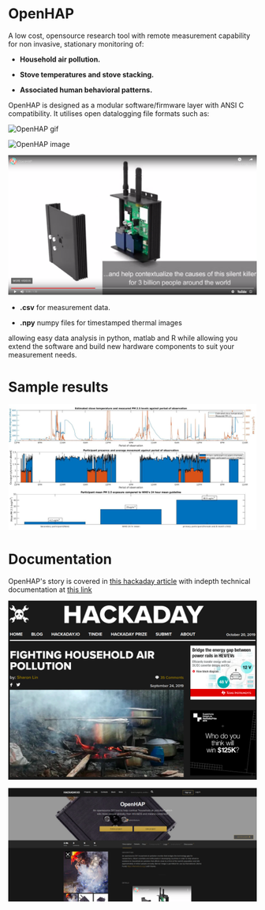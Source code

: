 # OpenHAP
A low cost, opensource research tool with remote measurement capability for non invasive, stationary monitoring of:

* **Household air pollution.**

* **Stove temperatures and stove stacking.**

* **Associated human behavioral patterns.**

OpenHAP is designed as a modular software/firmware layer with ANSI C compatibility. It utilises open datalogging file formats such as: 

![OpenHAP gif](assets/OpenHAP.gif)

![OpenHAP image](https://cdn.hackaday.io/images/8859711566748764412.png)

[![OpenHAP video](assets/youtube.png)](https://youtu.be/QYEUmKjlSp0)

* **.csv** for measurement data.

* **.npy** numpy files for timestamped thermal images

allowing easy data analysis in python, matlab and R while allowing you extend the software and build new hardware components to suit your measurement needs. 

# Sample results

![OpenHAP results kibera](assets/results.jpg)

# Documentation
OpenHAP's story is covered in [this hackaday article](https://hackaday.com/2019/09/24/fighting-household-air-pollution/) with indepth technical documentation at [this link](https://hackaday.io/project/166510-openhap)

[![OpenHAP article](assets/hackaday_article.png)](https://hackaday.com/2019/09/24/fighting-household-air-pollution/)

[![OpenHAP documentation](assets/hackadayio.png)](https://hackaday.io/project/166510-openhap)
